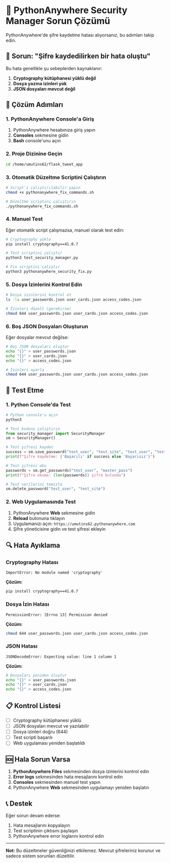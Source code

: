 # 🔐 PythonAnywhere Security Manager Sorun Çözümü

PythonAnywhere'de şifre kaydetme hatası alıyorsanız, bu adımları takip edin.

## 🚨 Sorun: "Şifre kaydedilirken bir hata oluştu"

Bu hata genellikle şu sebeplerden kaynaklanır:
1. **Cryptography kütüphanesi yüklü değil**
2. **Dosya yazma izinleri yok**
3. **JSON dosyaları mevcut değil**

## 🔧 Çözüm Adımları

### 1. PythonAnywhere Console'a Giriş

1. PythonAnywhere hesabınıza giriş yapın
2. **Consoles** sekmesine gidin
3. **Bash** console'unu açın

### 2. Proje Dizinine Geçin

```bash
cd /home/umutins62/flask_tweet_app
```

### 3. Otomatik Düzeltme Scriptini Çalıştırın

```bash
# Script'i çalıştırılabilir yapın
chmod +x pythonanywhere_fix_commands.sh

# Düzeltme scriptini çalıştırın
./pythonanywhere_fix_commands.sh
```

### 4. Manuel Test

Eğer otomatik script çalışmazsa, manuel olarak test edin:

```bash
# Cryptography yükle
pip install cryptography==41.0.7

# Test scriptini çalıştır
python3 test_security_manager.py

# Fix scriptini çalıştır
python3 pythonanywhere_security_fix.py
```

### 5. Dosya İzinlerini Kontrol Edin

```bash
# Dosya izinlerini kontrol et
ls -la user_passwords.json user_cards.json access_codes.json

# İzinleri düzelt (gerekirse)
chmod 644 user_passwords.json user_cards.json access_codes.json
```

### 6. Boş JSON Dosyaları Oluşturun

Eğer dosyalar mevcut değilse:

```bash
# Boş JSON dosyaları oluştur
echo "{}" > user_passwords.json
echo "{}" > user_cards.json
echo "{}" > access_codes.json

# İzinleri ayarla
chmod 644 user_passwords.json user_cards.json access_codes.json
```

## 🧪 Test Etme

### 1. Python Console'da Test

```python
# Python console'u açın
python3

# Test kodunu çalıştırın
from security_manager import SecurityManager
sm = SecurityManager()

# Test şifresi kaydet
success = sm.save_password("test_user", "test_site", "test_user", "test_pass", "master_pass")
print(f"Şifre kaydetme: {'Başarılı' if success else 'Başarısız'}")

# Test şifresi oku
passwords = sm.get_passwords("test_user", "master_pass")
print(f"Şifre okuma: {len(passwords)} şifre bulundu")

# Test verilerini temizle
sm.delete_password("test_user", "test_site")
```

### 2. Web Uygulamasında Test

1. PythonAnywhere **Web** sekmesine gidin
2. **Reload** butonuna tıklayın
3. Uygulamanızı açın: `https://umutins62.pythonanywhere.com`
4. Şifre yöneticisine gidin ve test şifresi ekleyin

## 🔍 Hata Ayıklama

### Cryptography Hatası

```
ImportError: No module named 'cryptography'
```

**Çözüm:**
```bash
pip install cryptography==41.0.7
```

### Dosya İzin Hatası

```
PermissionError: [Errno 13] Permission denied
```

**Çözüm:**
```bash
chmod 644 user_passwords.json user_cards.json access_codes.json
```

### JSON Hatası

```
JSONDecodeError: Expecting value: line 1 column 1
```

**Çözüm:**
```bash
# Dosyaları yeniden oluştur
echo "{}" > user_passwords.json
echo "{}" > user_cards.json
echo "{}" > access_codes.json
```

## 📋 Kontrol Listesi

- [ ] Cryptography kütüphanesi yüklü
- [ ] JSON dosyaları mevcut ve yazılabilir
- [ ] Dosya izinleri doğru (644)
- [ ] Test scripti başarılı
- [ ] Web uygulaması yeniden başlatıldı

## 🆘 Hala Sorun Varsa

1. **PythonAnywhere Files** sekmesinden dosya izinlerini kontrol edin
2. **Error logs** sekmesinden hata mesajlarını kontrol edin
3. **Consoles** sekmesinden manuel test yapın
4. PythonAnywhere **Web** sekmesinden uygulamayı yeniden başlatın

## 📞 Destek

Eğer sorun devam ederse:
1. Hata mesajlarını kopyalayın
2. Test scriptinin çıktısını paylaşın
3. PythonAnywhere error loglarını kontrol edin

---

**Not:** Bu düzeltmeler güvenliğinizi etkilemez. Mevcut şifreleriniz korunur ve sadece sistem sorunları düzeltilir.
